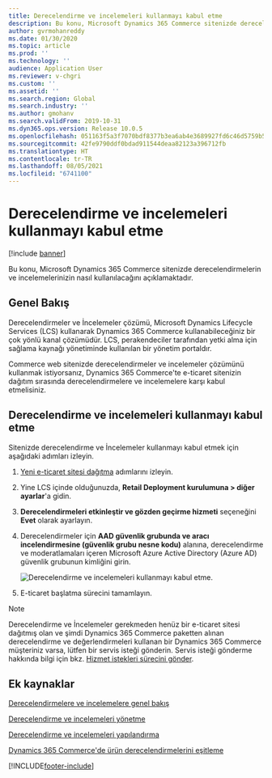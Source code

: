 ```yaml
---
title: Derecelendirme ve incelemeleri kullanmayı kabul etme
description: Bu konu, Microsoft Dynamics 365 Commerce sitenizde derecelendirmelerin ve incelemelerinizin nasıl kullanılacağını açıklamaktadır.
author: gvrmohanreddy
ms.date: 01/30/2020
ms.topic: article
ms.prod: ''
ms.technology: ''
audience: Application User
ms.reviewer: v-chgri
ms.custom: ''
ms.assetid: ''
ms.search.region: Global
ms.search.industry: ''
ms.author: gmohanv
ms.search.validFrom: 2019-10-31
ms.dyn365.ops.version: Release 10.0.5
ms.openlocfilehash: 051163f5a3f7070bdf8377b3ea6ab4e3689927fd6c46d5759b56fcbdada51906
ms.sourcegitcommit: 42fe9790ddf0bdad911544deaa82123a396712fb
ms.translationtype: HT
ms.contentlocale: tr-TR
ms.lasthandoff: 08/05/2021
ms.locfileid: "6741100"
---
```

# <a name="opt-in-to-use-ratings-and-reviews"></a>Derecelendirme ve incelemeleri kullanmayı kabul etme

[!include [banner](includes/banner.md)]

Bu konu, Microsoft Dynamics 365 Commerce sitenizde derecelendirmelerin ve incelemelerinizin nasıl kullanılacağını açıklamaktadır.

## <a name="overview"></a>Genel Bakış

Derecelendirmeler ve İncelemeler çözümü, Microsoft Dynamics Lifecycle Services (LCS) kullanarak Dynamics 365 Commerce kullanabileceğiniz bir çok yönlü kanal çözümüdür. LCS, perakendeciler tarafından yetki alma için sağlama kaynağı yönetiminde kullanılan bir yönetim portaldır.

Commerce web sitenizde derecelendirmeler ve incelemeler çözümünü kullanmak istiyorsanız, Dynamics 365 Commerce'te e-ticaret sitenizin dağıtım sırasında derecelendirmelere ve incelemelere karşı kabul etmelisiniz.

## <a name="opt-in-to-use-ratings-and-reviews"></a>Derecelendirme ve incelemeleri kullanmayı kabul etme

Sitenizde derecelendirme ve İncelemeler kullanmayı kabul etmek için aşağıdaki adımları izleyin.

1. [Yeni e-ticaret sitesi dağıtma](deploy-ecommerce-site.md) adımlarını izleyin.
1. Yine LCS içinde olduğunuzda, **Retail Deployment kurulumuna \> diğer ayarlar**'a gidin.
1. **Derecelendirmeleri etkinleştir ve gözden geçirme hizmeti** seçeneğini **Evet** olarak ayarlayın.
1. Derecelendirmeler için **AAD güvenlik grubunda ve aracı incelendirmesine (güvenlik grubu nesne kodu)** alanına, derecelendirme ve moderatlamaları içeren Microsoft Azure Active Directory (Azure AD) güvenlik grubunun kimliğini girin.

    ![Derecelendirme ve incelemeleri kullanmayı kabul etme.](media/LCS_RnR_Preference.png)

1. E-ticaret başlatma sürecini tamamlayın.

> [!NOTE] 
> Derecelendirme ve İncelemeler gerekmeden henüz bir e-ticaret sitesi dağıtmış olan ve şimdi Dynamics 365 Commerce paketten alınan derecelendirme ve değerlendirmeleri kullanan bir Dynamics 365 Commerce müşteriniz varsa, lütfen bir servis isteği gönderin. Servis isteği gönderme hakkında bilgi için bkz. [Hizmet istekleri sürecini gönder](../fin-ops-core/dev-itpro/lifecycle-services/submit-request-dynamics-service-engineering-team.md?toc=/dynamics365/commerce/toc.json). 

## <a name="additional-resources"></a>Ek kaynaklar

[Derecelendirmelere ve incelemelere genel bakış](ratings-reviews-overview.md)

[Derecelendirme ve incelemeleri yönetme](manage-reviews.md)

[Derecelendirme ve incelemeleri yapılandırma](configure-ratings-reviews.md)

[Dynamics 365 Commerce'de ürün derecelendirmelerini eşitleme](sync-product-ratings.md)




[!INCLUDE[footer-include](../includes/footer-banner.md)]